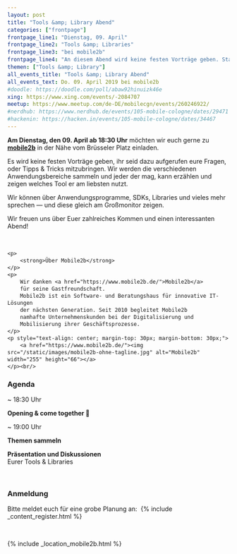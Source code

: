 ```yaml
---
layout: post
title: "Tools &amp; Library Abend"
categories: ["frontpage"]
frontpage_line1: "Dienstag, 09. April"
frontpage_line2: "Tools &amp; Libraries"
frontpage_line3: "bei mobile2b"
frontpage_line4: "An diesem Abend wird keine festen Vorträge geben. Stattdessen möchten wir mit euch über <strong>euro Programme, SDKs, Libraries und Co. diskutieren</strong> und uns austauschen. Jeder der mag, kann erzählen und zeigen welches Tool er am liebsten nutzt oder welche Tipps &amp; Tricks er bei der App-Entwicklung nutzt. Wir freuen uns auf einen spannenend Abend bei unserem Gastgeber <strong><a href='https://www.mobile2b.de/' target='_blank'>mobile2b</a></strong>. Kommt ab 18:30 Uhr vorbei. Wir sammeln die Themen ab 19 Uhr."
themen: ["Tools &amp; Library"]
all_events_title: "Tools &amp; Library Abend"
all_events_text: Do. 09. April 2019 bei mobile2b
#doodle: https://doodle.com/poll/abaw92hinuizk46e
xing: https://www.xing.com/events/-2084707
meetup: https://www.meetup.com/de-DE/mobilecgn/events/260246922/
#nerdhub: https://www.nerdhub.de/events/105-mobile-cologne/dates/29471
#hackenin: https://hacken.in/events/105-mobile-cologne/dates/34467
---
```


<div class="container span-13">
	<p>
		<strong>Am Dienstag, den 09. April ab 18:30 Uhr</strong> möchten wir euch
		gerne zu
		<a href="https://www.mobile2b.de/"><strong>mobile2b</strong></a> in der Nähe vom Brüsseler Platz einladen.
	</p>
	<p>
		Es wird keine festen Vorträge geben, ihr seid dazu aufgerufen eure Fragen, oder Tipps & Tricks mitzubringen.
		Wir werden die verschiedenen Anwendungsbereiche sammeln und jeder der mag, kann erzählen und zeigen welches Tool er am liebsten nutzt.
	</p>
	<p>
		Wir können über Anwendungsprogramme, SDKs, Libraries und vieles mehr sprechen — und diese gleich am Großmonitor zeigen.
	</p>
	<p>
		Wir freuen uns über Euer zahlreiches Kommen und einen interessanten Abend!
	</p>
	<br/>

    <p>
		<strong>Über Mobile2b</strong>
	</p>
	<p>
		Wir danken <a href="https://www.mobile2b.de/">Mobile2b</a>
		für seine Gastfreundschaft.
		Mobile2b ist ein Software- und Beratungshaus für innovative IT-Lösungen
		der nächsten Generation. Seit 2010 begleitet Mobile2b
		namhafte Unternehmenskunden bei der Digitalisierung und
		Mobilisierung ihrer Geschäftsprozesse.
	</p>
	<p style="text-align: center; margin-top: 30px; margin-bottom: 30px;">
		<a href="https://www.mobile2b.de/"><img src="/static/images/mobile2b-ohne-tagline.jpg" alt="Mobile2b" width="255" height="66"></a>
	</p><br/>

</div>
<div class="clearfix"></div>

<h3>Agenda</h3>
<div class="container span-15 last clear">
	<div class="span-3"><p>~ 18:30 Uhr</p></div>
	<div class="span-11 last">
        <p>
            <strong>Opening &amp; come together 👋</strong>
        </p>
    </div>
	<div class="span-3"><p>~ 19:00 Uhr</p></div>
	<div class="span-11 last">
		<p>
			<strong>Themen sammeln</strong>
		</p>
		<p>
			<strong>Präsentation und Diskussionen</strong><br/>
			Eurer Tools &amp; Libraries
		</p>
    </div>
</div>
<div class="clearfix"></div><br/>

<h3>Anmeldung</h3>
<p>
	Bitte meldet euch für eine grobe Planung an:&nbsp;
	{% include _content_register.html %}
</p><br/>

{% include _location_mobile2b.html %}
